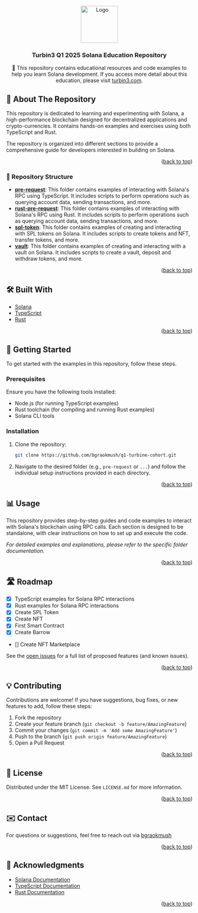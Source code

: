 <div id="top"></div>

<br />
<div align="center">
  <a href="https://github.com/solana-turbin3/q1-25-builder-bgraokmush">
    <img src="logo.png" alt="Logo" width="100" height="100">
  </a>
  <h3 align="center">Turbin3 Q1 2025 Solana Education Repository</h3>
    
  <p align="center">
    🚀 This repository contains educational resources and code examples to help you learn Solana development. If you access more detail about this education, please visit <a href="https://turbin3.com/">turbin3.com</a>.
  </p>
</div>

## 📌 About The Repository

This repository is dedicated to learning and experimenting with Solana, a high-performance blockchain designed for decentralized applications and crypto-currencies. It contains hands-on examples and exercises using both TypeScript and Rust.

The repository is organized into different sections to provide a comprehensive guide for developers interested in building on Solana.

<p align="right">(<a href="#top">back to top</a>)</p>

### 📂 Repository Structure

- **[pre-request](./airdrop)**: This folder contains examples of interacting with Solana's RPC using TypeScript. It includes scripts to perform operations such as querying account data, sending transactions, and more.
- **[rust-pre-request](./rust-prereq)**: This folder contains examples of interacting with Solana's RPC using Rust. It includes scripts to perform operations such as querying account data, sending transactions, and more.
- **[spl-token](./spl-token)**: This folder contains examples of creating and interacting with SPL tokens on Solana. It includes scripts to create tokens and NFT, transfer tokens, and more.
- **[vault](./vault)**: This folder contains examples of creating and interacting with a vault on Solana. It includes scripts to create a vault, deposit and withdraw tokens, and more.

<p align="right">(<a href="#top">back to top</a>)</p>

## 🛠 Built With

- [Solana](https://solana.com/)
- [TypeScript](https://www.typescriptlang.org/)
- [Rust](https://www.rust-lang.org/)

<p align="right">(<a href="#top">back to top</a>)</p>

## 🚀 Getting Started

To get started with the examples in this repository, follow these steps.

### Prerequisites

Ensure you have the following tools installed:

- Node.js (for running TypeScript examples)
- Rust toolchain (for compiling and running Rust examples)
- Solana CLI tools

### Installation

1. Clone the repository:
   ```sh
   git clone https://github.com/bgraokmush/q1-turbine-cohort.git
   ```
2. Navigate to the desired folder (e.g., `pre-request` or `...`) and follow the individual setup instructions provided in each directory.

<p align="right">(<a href="#top">back to top</a>)</p>

## 📊 Usage

This repository provides step-by-step guides and code examples to interact with Solana's blockchain using RPC calls. Each section is designed to be standalone, with clear instructions on how to set up and execute the code.

_For detailed examples and explanations, please refer to the specific folder documentation._

<p align="right">(<a href="#top">back to top</a>)</p>

## 🛣 Roadmap

- [x] TypeScript examples for Solana RPC interactions
- [x] Rust examples for Solana RPC interactions
- [x] Create SPL Token
- [x] Create NFT
- [x] First Smart Contract
- [x] Create Barrow
- [] Create NFT Marketplace

See the [open issues](https://github.com//solana-turbin3/q1-25-builder-bgraokmush/issues) for a full list of proposed features (and known issues).

<p align="right">(<a href="#top">back to top</a>)</p>

## 💡 Contributing

Contributions are welcome! If you have suggestions, bug fixes, or new features to add, follow these steps:

1. Fork the repository
2. Create your feature branch (`git checkout -b feature/AmazingFeature`)
3. Commit your changes (`git commit -m 'Add some AmazingFeature'`)
4. Push to the branch (`git push origin feature/AmazingFeature`)
5. Open a Pull Request

<p align="right">(<a href="#top">back to top</a>)</p>

## 📄 License

Distributed under the MIT License. See `LICENSE.md` for more information.

<p align="right">(<a href="#top">back to top</a>)</p>

## ✉️ Contact

For questions or suggestions, feel free to reach out via [bgraokmush](https://x.com/bgraokmush)

<p align="right">(<a href="#top">back to top</a>)</p>

## 🙏 Acknowledgments

- [Solana Documentation](https://docs.solana.com/)
- [TypeScript Documentation](https://www.typescriptlang.org/docs/)
- [Rust Documentation](https://doc.rust-lang.org/)

<p align="right">(<a href="#top">back to top</a>)</p>
